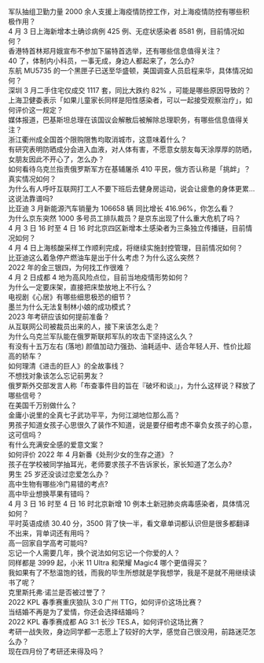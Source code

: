 军队抽组卫勤力量 2000 余人支援上海疫情防控工作，对上海疫情防控有哪些积极作用？  
4 月 3 日上海新增本土确诊病例 425 例、无症状感染者 8581 例，目前情况如何？  
香港特首林郑月娥宣布不参加下届特首选举，还有哪些信息值得关注？  
40 了，体制内小科员，一事无成，身边人都起来了，怎么办?  
东航 MU5735 的一个黑匣子已送至华盛顿，美国调查人员启程来华，具体情况如何？  
深圳 3 月二手住宅仅成交 1117 套，同比大跌约 82% ，可能是哪些原因导致的？  
上海卫健委表示「如果儿童家长同样是阳性感染者，可以一起接受观察治疗」，如何评价这一规定？  
媒体报道，巴基斯坦总理在该国议会解散后被解除总理职务，有哪些信息值得关注？  
浙江衢州成全国首个限购限售均取消城市，这意味着什么？  
有研究表明防晒成分会进入血液，对人体有害，不愿意女朋友每天涂厚厚的防晒，女朋友因此不开心了，怎么办？  
如何看待乌克兰指责俄罗斯军方在基辅屠杀 410 平民，俄方否认称是「挑衅」？真实情况如何？  
为什么有人呼吁互联网打工人不要下班后去健身房运动，说会让疲惫的身体更累…这说法靠谱吗?  
比亚迪 3 月新能源汽车销量为 106658 辆 同比增长 416.96%，你怎么看？  
为什么京东突然 1000 多号员工排队裁员？是京东出现了什么重大危机了吗？  
4 月 3 日 16 时至 4 日 16 时北京四区新增本土感染者为三条独立传播链，目前情况如何？  
4 月 4 日上海核酸采样工作顺利完成，将继续实施封控管理，目前情况如何？  
比亚迪这么着急停产燃油车是出于什么考虑？为什么这么突然？  
2022 年的金三银四，为何找工作很难？  
4 月 2 日成都 4 地为高风险点位，目前当地疫情形势如何？  
为什么一定要床架，直接把床垫放地上不行么？  
电视剧《心居》有哪些细思极恐的细节？  
墨兰为什么无法复制林小娘的成功模式？  
2023 年考研应该如何提前准备？  
从互联网公司被裁员出来的人，接下来该怎么走？  
为什么乌克兰军队能在俄罗斯联邦军队的攻击下坚持这么久？  
有没有十五万左右 (落地) 颜值加动力强劲、油耗适中、适合年轻人开、性价比超高的轿车？  
如何理清《进击的巨人》的全故事线？  
不想找对象该怎么忘记前男友？  
俄罗斯外交部发言人称「布查事件目的旨在『破坏和谈』」，为什么这样说？释放了哪些信号？  
在美国千万别做什么？  
金庸小说里的全真七子武功平平，为何江湖地位那么高？  
男孩子知道女孩子心思很久了装作不知道，说是要仔细考虑不辜负女孩子的心意，这可信吗？  
有什么充满安全感的爱意文案？  
如何评价 2022 年 4 月新番《处刑少女的生存之道》？  
孩子在学校被同学抽耳光，老师要求孩子不告诉家长，家长知道了怎么办?  
男生 25 岁还没谈过恋爱怎么办？  
高中生物有哪些冷门易错的考点?  
高中毕业想换苹果有错吗？  
4 月 3 日 16 时至 4 日 16 时北京新增 10 例本土新冠肺炎病毒感染者，具体情况如何？  
平时英语成绩 30.40 分，3500 背了快一半，看文章单词都认识但是很多都翻译不出来，背单词还有用吗？  
高一回家自学高考可能吗?  
忘记一个人需要几年，换个说法如何忘记一个你爱的人？  
同样都是 3999 起，小米 11 Ultra 和荣耀 Magic4 哪个更值得买？  
我如果有了不愁温饱的钱，而我的毕生所想就是学我想学，我是不是就不用继续读书了呢？  
克里斯托弗·诺兰是否被过誉了？  
2022 KPL 春季赛重庆狼队 3:0 广州 TTG，如何评价这场比赛？  
当结婚不再是为了爱情，你还会选择结婚吗？  
2022 KPL 春季赛成都 AG 3:1 长沙 TES.A，如何评价这场比赛？  
考研一战失败，身边同学都一志愿上了较好的大学，感觉自己很没用，前路迷茫怎么办？  
现在四月份了考研还来得及吗？  
